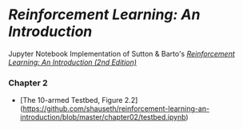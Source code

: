 # *Reinforcement Learning: An Introduction*

 Jupyter Notebook Implementation of Sutton & Barto's [*Reinforcement Learning: An Introduction (2nd Edition)*](http://incompleteideas.net/book/the-book-2nd.html)

### Chapter 2
* [The 10-armed Testbed, Figure 2.2]
(https://github.com/shauseth/reinforcement-learning-an-introduction/blob/master/chapter02/testbed.ipynb)
